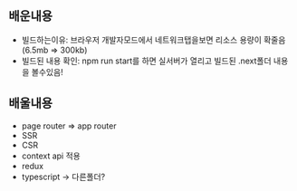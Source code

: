 ## 배운내용
- 빌드하는이유: 브라우저 개발자모드에서 네트워크탭을보면 리소스 용량이 확줄음(6.5mb => 300kb)
- 빌드된 내용 확인: npm run start를 하면 실서버가 열리고 빌드된 .next폴더 내용을 볼수있음!

## 배울내용
- page router => app router
- SSR
- CSR
- context api 적용
- redux
- typescript -> 다른폴더?
